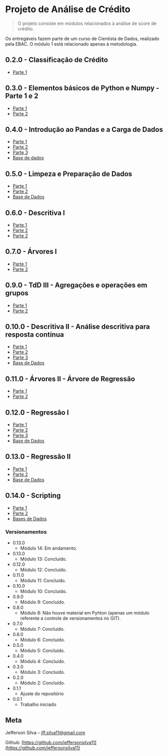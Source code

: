 # Projeto de Análise de Crédito
> O projeto consiste em módulos relacionados à análise de score de crédito.

Os entregáveis fazem parte de um curso de Cientista de Dados, realizado pela EBAC. O módulo 1 está relacionado apenas à metodologia.

## 0.2.0 - Classificação de Crédito

* [Parte 1](#)

## 0.3.0 - Elementos básicos de Python e Numpy - Parte 1 e 2

* [Parte 1](#)
* [Parte 2](#)

## 0.4.0 - Introdução ao Pandas e a Carga de Dados

* [Parte 1](#)
* [Parte 2](#)
* [Parte 3](#)
* [Base de dados](#)

## 0.5.0 - Limpeza e Preparação de Dados

* [Parte 1](#)
* [Parte 2](#)
* [Base de Dados](#)

## 0.6.0 - Descritiva I

* [Parte 1](#)
* [Parte 2](#)
* [Parte 2](3)

## 0.7.0 - Árvores I

* [Parte 1](#)
* [Parte 2](#)

## 0.9.0 - TdD III - Agregações e operações em grupos

* [Parte 1](#)
* [Parte 2](#)

## 0.10.0 - Descritiva II - Análise descritiva para resposta contínua

* [Parte 1](#)
* [Parte 2](#)
* [Parte 3](#)
* [Base de Dados](#)

## 0.11.0 - Árvores II - Árvore de Regressão

* [Parte 1](#)
* [Parte 2](#)

## 0.12.0 - Regressão I

* [Parte 1](#)
* [Parte 2](#)
* [Parte 3](#)
* [Base de Dados](#)

## 0.13.0 - Regressão II

* [Parte 1](#)
* [Parte 2](#)
* [Base de Dados](#)

## 0.14.0 - Scripting

* [Parte 1](#)
* [Parte 2](#)
* [Bases de Dados](#)

### Versionamentos

* 0.13.0
    * Módulo 14: Em andamento.
* 0.13.0
    * Módulo 13: Concluído.
* 0.12.0
    * Módulo 12: Concluído.
* 0.11.0
    * Módulo 11: Concluído.
* 0.10.0
    * Módulo 10: Concluído.
* 0.9.0
    * Módulo 9: Concluído.
* 0.8.0
    * Módulo 8: Não houve material em Pyhton (apenas um módulo referente a controle de versionamentos no GIT).
* 0.7.0
    * Módulo 7: Concluído.
* 0.6.0
    * Módulo 6: Concluído.
* 0.5.0
    * Módulo 5: Concluído.
* 0.4.0
    * Módulo 4: Concluído.
* 0.3.0
    * Módulo 3: Concluído.
* 0.2.0
    * Módulo 2: Concluído.
* 0.1.1
    * Ajuste do repositório
* 0.0.1
    * Trabalho iniciado

## Meta

Jefferson Silva – jff.silva11@gmail.com

Github: [https://github.com/jeffersonsilva11](https://github.com/jeffersonsilva11)